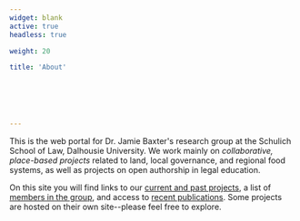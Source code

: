 ```yaml
---
widget: blank
active: true
headless: true

weight: 20

title: 'About'


  



---
```


This is the web portal for Dr. Jamie Baxter's research group at the Schulich School of Law, Dalhousie University. We work mainly on *collaborative, place-based projects* related to land, local governance, and regional food systems, as well as projects on open authorship in legal education. 

On this site you will find links to our [current and past projects](#projects), a list of [members in the group](#people), and access to [recent publications](#publications). Some projects are hosted on their own site--please feel free to explore.
